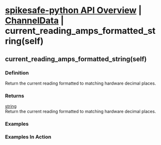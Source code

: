 # [spikesafe-python API Overview](/spikesafe_python_lib_docs/README.md) | [ChannelData](/spikesafe_python_lib_docs/ChannelData/README.md) | current_reading_amps_formatted_string(self)

## current_reading_amps_formatted_string(self)

### Definition
Return the current reading formatted to matching hardware decimal places.

### Returns
[string](https://docs.python.org/3/library/string.html)  
Return the current reading formatted to matching hardware decimal places.

### Examples

### Examples In Action